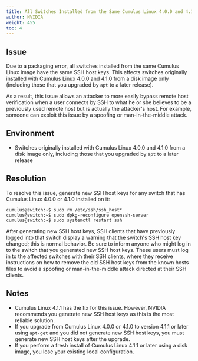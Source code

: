 ```yaml
---
title: All Switches Installed from the Same Cumulus Linux 4.0.0 and 4.1.0 Image Have the Same SSH Host Keys
author: NVIDIA
weight: 455
toc: 4
---
```


## Issue

Due to a packaging error, all switches installed from the same Cumulus Linux image have the same SSH host keys. This affects switches originally installed with Cumulus Linux 4.0.0 and 4.1.0 from a disk image only (including those that you upgraded by `apt` to a later release).

As a result, this issue allows an attacker to more easily bypass remote host verification when a user connects by SSH to what he or she believes to be a previously used remote host but is actually the attacker's host. For example, someone can exploit this issue by a spoofing or man-in-the-middle attack.

## Environment

- Switches originally installed with Cumulus Linux 4.0.0 and 4.1.0 from a disk image only, including those that you upgraded by `apt` to a later release

## Resolution

To resolve this issue, generate new SSH host keys for any switch that has Cumulus Linux 4.0.0 or 4.1.0 installed on it:

    cumulus@switch:~$ sudo rm /etc/ssh/ssh_host*
    cumulus@switch:~$ sudo dpkg-reconfigure openssh-server
    cumulus@switch:~$ sudo systemctl restart ssh

After generating new SSH host keys, SSH clients that have previously logged into that switch display a warning that the switch's SSH host key changed; this is normal behavior. Be sure to inform anyone who might log in to the switch that you generated new SSH host keys. These users must log in to the affected switches with their SSH clients, where they receive instructions on how to remove the old SSH host keys from the known hosts files to avoid a spoofing or man-in-the-middle attack directed at their SSH clients.

## Notes

- Cumulus Linux 4.1.1 has the fix for this issue. However, NVIDIA recommends you generate new SSH host keys as this is the most reliable solution.
- If you upgrade from Cumulus Linux 4.0.0 or 4.1.0 to version 4.1.1 or later using `apt-get` and you did not generate new SSH host keys, you must generate new SSH host keys after the upgrade.
- If you perform a fresh install of Cumulus Linux 4.1.1 or later using a disk image, you lose your existing local configuration.
